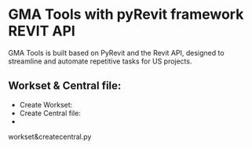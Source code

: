 # GMA Tools with pyRevit framework REVIT API
GMA Tools is built based on PyRevit and the Revit API, designed to streamline and automate repetitive tasks for US projects.


## Workset & Central file:
- Create Workset:
- Create Central file:
- 
workset&createcentral.py
